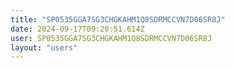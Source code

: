 ```yaml
---
title: "SP0535GGA7SG3CHGKAHM1Q8SDRMCCVN7D06SR8J"
date: 2024-09-17T09:20:51.614Z
user: SP0535GGA7SG3CHGKAHM1Q8SDRMCCVN7D06SR8J
layout: "users"
---
```

    